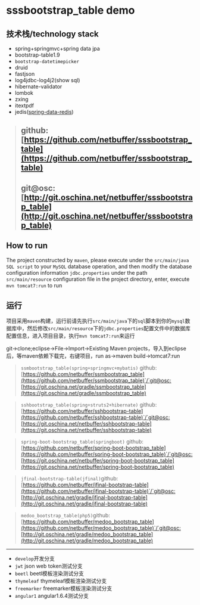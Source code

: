 # sssbootstrap_table demo

## 技术栈/technology stack
* spring+springmvc+spring data jpa
* bootstrap-table1.9
* `bootstrap-datetimepicker`
* druid
* fastjson
* log4jdbc-log4j2(show sql)
* hibernate-validator
* lombok
* zxing
* itextpdf
* jedis([spring-data-redis](http://docs.spring.io/spring-data/redis/docs/1.7.6.RELEASE/reference/html/))

> ## github:[https://github.com/netbuffer/sssbootstrap_table](https://github.com/netbuffer/sssbootstrap_table)
> ## git@osc:[http://git.oschina.net/netbuffer/sssbootstrap_table](http://git.oschina.net/netbuffer/sssbootstrap_table)

## How to run
The project constructed by `maven`, please execute under the `src/main/java` `SQL script` to your `MySQL` database operation, and then modify the database configuration information `jdbc.properties` under the path `src/main/resource` configuration file in the project directory, enter, execute `mvn tomcat7:run` to run

## 运行
项目采用`maven`构建，运行前请先执行`src/main/java`下的`sql`脚本到你的`mysql`数据库中，然后修改`src/main/resource`下的`jdbc.properties`配置文件中的数据库配置信息，进入项目目录，执行`mvn tomcat7:run`来运行

git->clone;eclipse->File->Import->Existing Maven projects，导入到eclipse后，等maven依赖下载完，右键项目，run as->maven build->tomcat7:run

> `ssmbootstrap_table(spring+springmvc+mybatis)` github:[https://github.com/netbuffer/ssmbootstrap_table](https://github.com/netbuffer/ssmbootstrap_table)`/`git@osc:[https://git.oschina.net/gradle/ssmbootstrap_table](https://git.oschina.net/gradle/ssmbootstrap_table)    

> `sshbootstrap_table(spring+struts2+hibernate)` github:[https://github.com/netbuffer/sshbootstrap-table](https://github.com/netbuffer/sshbootstrap-table)`/`git@osc:[https://git.oschina.net/netbuffer/sshbootstrap-table](https://git.oschina.net/netbuffer/sshbootstrap-table)    

> `spring-boot-bootstrap_table(springboot)` github:[https://github.com/netbuffer/spring-boot-bootstrap_table](https://github.com/netbuffer/spring-boot-bootstrap_table)`/`git@osc:[https://git.oschina.net/netbuffer/spring-boot-bootstrap_table](https://git.oschina.net/netbuffer/spring-boot-bootstrap_table)   

> `jfinal-bootstrap-table(jfinal)`github:[https://github.com/netbuffer/jfinal-bootstrap-table](https://github.com/netbuffer/jfinal-bootstrap-table)`/`git@osc:[http://git.oschina.net/gradle/jfinal-bootstrap-table](http://git.oschina.net/gradle/jfinal-bootstrap-table)  

> `medoo_bootstrap_table(php5)`github:[https://github.com/netbuffer/medoo_bootstrap_table](https://github.com/netbuffer/medoo_bootstrap_table)`/`git@osc:[http://git.oschina.net/gradle/medoo_bootstrap_table](http://git.oschina.net/gradle/medoo_bootstrap_table)

---
* `develop`开发分支  
* `jwt` json web token测试分支
* `beetl` beetl模板渲染测试分支
* `thymeleaf` thymeleaf模板渲染测试分支
* `freemarker` freemarker模板渲染测试分支
* `angular1` angular1.6.4测试分支